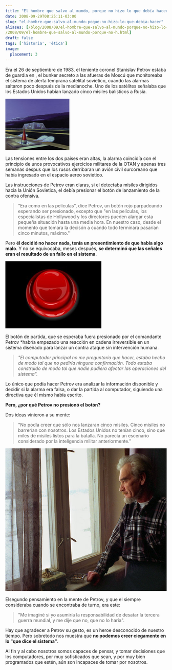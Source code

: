 ```yaml
---
title: "El hombre que salvo al mundo, porque no hizo lo que debía hacer"
date: 2008-09-29T08:25:11-03:00
slug: "el-hombre-que-salvo-al-mundo-poque-no-hizo-lo-que-debia-hacer"
aliases: [/blog/2008/09/el-hombre-que-salvo-al-mundo-porque-no-hizo-lo-que-debia-hacer.html,
/2008/09/el-hombre-que-salvo-al-mundo-porque-no-h.html]
draft: false
tags: ['historia', 'ética']
image:
  placement: 3
---
```


Era el 26 de septiembre de 1983, el teniente coronel Stanislav Petrov
estaba de guardia en , el bunker secreto a las afueras de Moscú que
monitoreaba el sistema de alerta temprana satelital sovietico, cuando
las alarmas saltaron poco después de la medianoche. Uno de los satélites
señalaba que los Estados Unidos habían lanzado cinco misiles balísticos
a Rusia.

![](pushkino.jpg)

Las tensiones entre los dos paises eran altas, la alarma coincidía con
el principio de unos provocativos ejercicios militares de la OTAN y
apenas tres semanas despus que los rusos derribaran un avión civil
surcoreano que había ingresado en el espacio aereo sovietico.

Las instrucciones de Petrov eran claras, si el detectaba misiles
dirigidos hacia la Unión Sovietica, el debía presionar el botón de
lanzamiento de la contra ofensiva.

> "Era como en las películas", dice Petrov, un botón rojo parpadeando
> esperando ser presionado, excepto que "en las películas, los
> especialistas de Hollywood y los directores pueden alargar esta
> pequeña situación hasta una media hora. En nuestro caso, desde el
> momento que tomara la decisón a cuando todo terminara pasarían cinco
> minutos, máximo."

Pero **él decidió no hacer nada, tenía un presentimiento de que había
algo malo**. Y no se equivocaba, meses después, **se determinó que las
señales eran el resultado de un fallo en el sistema**.

![](the-red-button.jpg)

El botón de partida, que se esperaba fuera presionado por el comandante
Petrov *habría empezado una reacción en cadena irreversible en un
sistema diseñado para lanzar un contra ataque sin intervención humana.

> *"El computador principal no me preguntaría que hacer, estaba hecho de
> modo tal que no pediría ninguna confirmación. Todo estaba construido
> de modo tal que nadie pudiera afectar las operaciones del sistema".*

Lo único que podía hacer Petrov era analizar la información disponible y
decidir si la alarma era falsa, o dar la partida al computador,
siguiendo una directiva que él mismo había escrito.

**Pero, ¿por qué Petrov no presionó el botón?**

Dos ideas vinieron a su mente:

> "No podía creer que sólo nos lanzaran cinco misiles. Cinco misiles no
> barrerían con nosotros. Los Estados Unidos no tenían cinco, sino que
> miles de misiles listos para la batalla. No parecía un escenario
> considerado por la inteligencia militar anteriormente."

![](Stanislav_Petrov_580x.jpg)

Elsegundo pensamiento en la mente de Petrov, y que el siempre consideraba
cuando se encontraba de turno, era este:

> "Me imaginé si yo asumiría la responsabilidad de desatar la tercera
> guerra mundial, y me dije que no, que no lo haría".

Hay que agradecer a Petrov su gesto, es un heroe desconocido de nuestro
tiempo. Pero sobretodo nos muestra que **no podemos creer ciegamente en
lo "que dice el sistema"**.

Al fin y al cabo nosotros somos capaces de pensar, y tomar decisiones
que los computadores, por muy sofisticados que sean, y por muy bien
programados que estén, aún son incapaces de tomar por nosotros.
